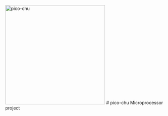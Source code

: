 <img width="316" alt="pico-chu" src="https://github.com/user-attachments/assets/555d352a-5dca-4917-9a9c-02fe24b0ff7f" />
# pico-chu
Microprocessor project
